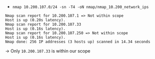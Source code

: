 - `nmap 10.200.107.0/24 -sn -T4 -oN nmap/nmap_10.200_network_ips`

```
Nmap scan report for 10.200.107.1 => Not within scope
Host is up (0.20s latency).
Nmap scan report for 10.200.107.33
Host is up (0.16s latency).
Nmap scan report for 10.200.107.250 => Not within scope
Host is up (0.16s latency).
Nmap done: 256 IP addresses (3 hosts up) scanned in 14.34 seconds
```

-> Only `10.200.107.33` is within our scope